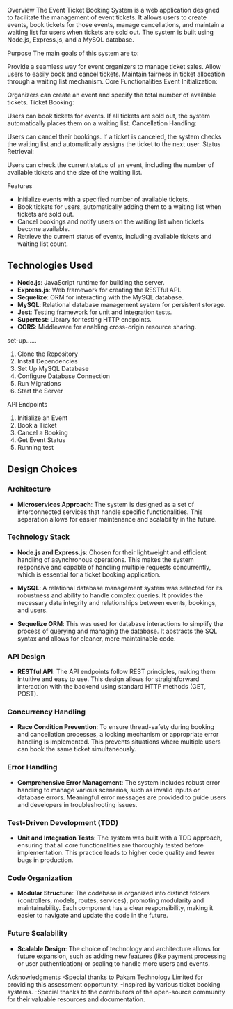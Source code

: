 Overview
The Event Ticket Booking System is a web application designed to facilitate the management of event tickets. It allows users to create events, book tickets for those events, manage cancellations, and maintain a waiting list for users when tickets are sold out. The system is built using Node.js, Express.js, and a MySQL database.

Purpose
The main goals of this system are to:

Provide a seamless way for event organizers to manage ticket sales.
Allow users to easily book and cancel tickets.
Maintain fairness in ticket allocation through a waiting list mechanism.
Core Functionalities
Event Initialization:

Organizers can create an event and specify the total number of available tickets.
Ticket Booking:

Users can book tickets for events. If all tickets are sold out, the system automatically places them on a waiting list.
Cancellation Handling:

Users can cancel their bookings. If a ticket is canceled, the system checks the waiting list and automatically assigns the ticket to the next user.
Status Retrieval:

Users can check the current status of an event, including the number of available tickets and the size of the waiting list.

Features

- Initialize events with a specified number of available tickets.
- Book tickets for users, automatically adding them to a waiting list when tickets are sold out.
- Cancel bookings and notify users on the waiting list when tickets become available.
- Retrieve the current status of events, including available tickets and waiting list count.

## Technologies Used

- **Node.js**: JavaScript runtime for building the server.
- **Express.js**: Web framework for creating the RESTful API.
- **Sequelize**: ORM for interacting with the MySQL database.
- **MySQL**: Relational database management system for persistent storage.
- **Jest**: Testing framework for unit and integration tests.
- **Supertest**: Library for testing HTTP endpoints.
- **CORS**: Middleware for enabling cross-origin resource sharing.

set-up......
1. Clone the Repository
2. Install Dependencies
3. Set Up MySQL Database
4. Configure Database Connection
5. Run Migrations
6. Start the Server


API Endpoints

1. Initialize an Event
2. Book a Ticket
3. Cancel a Booking
4. Get Event Status
5. Running test

## Design Choices

### Architecture

- **Microservices Approach**: The system is designed as a set of interconnected services that handle specific functionalities. This separation allows for easier maintenance and scalability in the future.

### Technology Stack

- **Node.js and Express.js**: Chosen for their lightweight and efficient handling of asynchronous operations. This makes the system responsive and capable of handling multiple requests concurrently, which is essential for a ticket booking application.

- **MySQL**: A relational database management system was selected for its robustness and ability to handle complex queries. It provides the necessary data integrity and relationships between events, bookings, and users.

- **Sequelize ORM**: This was used for database interactions to simplify the process of querying and managing the database. It abstracts the SQL syntax and allows for cleaner, more maintainable code.

### API Design

- **RESTful API**: The API endpoints follow REST principles, making them intuitive and easy to use. This design allows for straightforward interaction with the backend using standard HTTP methods (GET, POST).


### Concurrency Handling

- **Race Condition Prevention**: To ensure thread-safety during booking and cancellation processes, a locking mechanism or appropriate error handling is implemented. This prevents situations where multiple users can book the same ticket simultaneously.

### Error Handling

- **Comprehensive Error Management**: The system includes robust error handling to manage various scenarios, such as invalid inputs or database errors. Meaningful error messages are provided to guide users and developers in troubleshooting issues.

### Test-Driven Development (TDD)

- **Unit and Integration Tests**: The system was built with a TDD approach, ensuring that all core functionalities are thoroughly tested before implementation. This practice leads to higher code quality and fewer bugs in production.

### Code Organization

- **Modular Structure**: The codebase is organized into distinct folders (controllers, models, routes, services), promoting modularity and maintainability. Each component has a clear responsibility, making it easier to navigate and update the code in the future.

### Future Scalability

- **Scalable Design**: The choice of technology and architecture allows for future expansion, such as adding new features (like payment processing or user authentication) or scaling to handle more users and events.



Acknowledgments
-Special thanks to Pakam Technology Limited for providing this assessment opportunity.
-Inspired by various ticket booking systems.
-Special thanks to the contributors of the open-source community for their valuable resources and documentation.